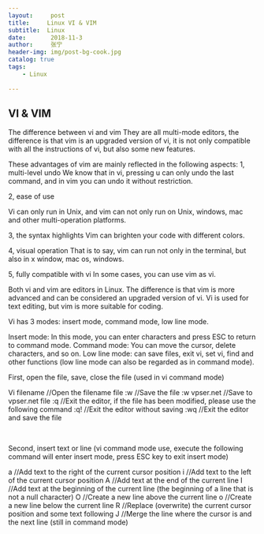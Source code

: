 ```yaml
---
layout:     post
title:     Linux VI & VIM
subtitle:  Linux 
date:       2018-11-3 
author:     张宁
header-img: img/post-bg-cook.jpg
catalog: true
tags:
    - Linux
    
---
```


## VI & VIM
The difference between vi and vim
They are all multi-mode editors, the difference is that vim is an upgraded version of vi, it is not only compatible with all the instructions of vi, but also some new features.

These advantages of vim are mainly reflected in the following aspects:
1, multi-level undo
We know that in vi, pressing u can only undo the last command, and in vim you can undo it without restriction.

2, ease of use

Vi can only run in Unix, and vim can not only run on Unix, windows, mac and other multi-operation platforms.

3, the syntax highlights
Vim can brighten your code with different colors.

4, visual operation
That is to say, vim can run not only in the terminal, but also in x window, mac os, windows.

5, fully compatible with vi
In some cases, you can use vim as vi.

Both vi and vim are editors in Linux. The difference is that vim is more advanced and can be considered an upgraded version of vi. Vi is used for text editing, but vim is more suitable for coding.

Vi has 3 modes: insert mode, command mode, low line mode.

Insert mode: In this mode, you can enter characters and press ESC to return to command mode.
Command mode: You can move the cursor, delete characters, and so on.
Low line mode: can save files, exit vi, set vi, find and other functions (low line mode can also be regarded as in command mode).

First, open the file, save, close the file (used in vi command mode)

Vi filename //Open the filename file
:w //Save the file
:w vpser.net //Save to vpser.net file
:q //Exit the editor, if the file has been modified, please use the following command
:q! //Exit the editor without saving
:wq //Exit the editor and save the file

 

Second, insert text or line (vi command mode use, execute the following command will enter insert mode, press ESC key to exit insert mode)

a //Add text to the right of the current cursor position
i //Add text to the left of the current cursor position
A //Add text at the end of the current line
I //Add text at the beginning of the current line (the beginning of a line that is not a null character)
O //Create a new line above the current line
o //Create a new line below the current line
R //Replace (overwrite) the current cursor position and some text following
J //Merge the line where the cursor is and the next line (still in command mode)